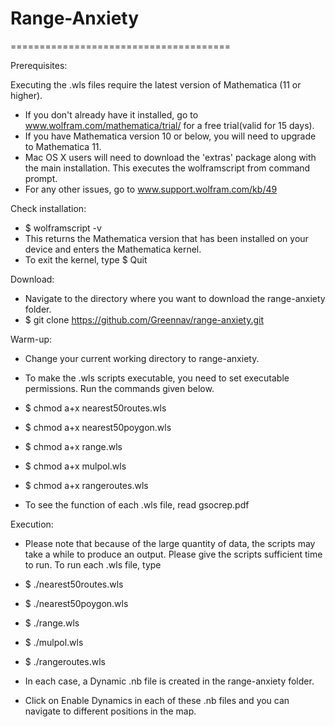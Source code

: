 # Range-Anxiety
======================================

Prerequisites:

Executing the .wls files require the latest version of Mathematica (11 or higher). 
* If you don't already have it installed, go to www.wolfram.com/mathematica/trial/ for a free trial(valid for 15 days).
* If you have Mathematica version 10 or below, you will need to upgrade to Mathematica 11.
* Mac OS X users will need to download the 'extras' package along with the main installation.
This executes the wolframscript from command prompt.
* For any other issues, go to www.support.wolfram.com/kb/49


Check installation:
* $ wolframscript -v
* This returns the Mathematica version that has been installed on your device and enters the Mathematica kernel.  
* To exit the kernel, type
$ Quit

Download:
* Navigate to the directory where you want to download the range-anxiety folder.
* $ git clone https://github.com/Greennav/range-anxiety.git

Warm-up:
* Change your current working directory to range-anxiety.
* To make the .wls scripts executable, you need to set executable permissions. Run the commands given below.
* $ chmod a+x nearest50routes.wls
* $ chmod a+x nearest50poygon.wls
* $ chmod a+x range.wls
* $ chmod a+x mulpol.wls
* $ chmod a+x rangeroutes.wls

* To see the function of each .wls file, read gsocrep.pdf

Execution:
* Please note that because of the large quantity of data, the scripts may take a while to produce an output. 
Please give the scripts sufficient time to run. 
To run each .wls file, type
* $ ./nearest50routes.wls
* $ ./nearest50poygon.wls
* $ ./range.wls
* $ ./mulpol.wls
* $ ./rangeroutes.wls

* In each case, a Dynamic .nb file is created in the range-anxiety folder.
* Click on Enable Dynamics in each of these .nb files and you can navigate to different positions in the map.

